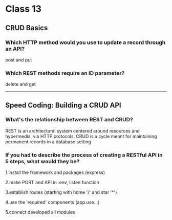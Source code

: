 # Class 13
## CRUD Basics

### Which HTTP method would you use to update a record through an API?
post and put
### Which REST methods require an ID parameter?
delete and get

---
## Speed Coding: Building a CRUD API

### What's the relationship between REST and CRUD?
REST is an architectural system centered around resources and hypermedia, via HTTP protocols. CRUD is a cycle meant for maintaining permanent records in a database setting
### If you had to describe the process of creating a RESTful API in 5 steps, what would they be?
1.install the framework and packages (express)

2.make PORT and API in .env, listen function

3.establish routes (starting with home '/' and star '*')

4.use the 'required' components (app.use...)

5.connect developed all modules